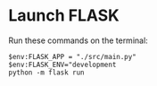 # **Launch FLASK**

Run these commands on the terminal: 

    $env:FLASK_APP = "./src/main.py"
    $env:FLASK_ENV="development
    python -m flask run